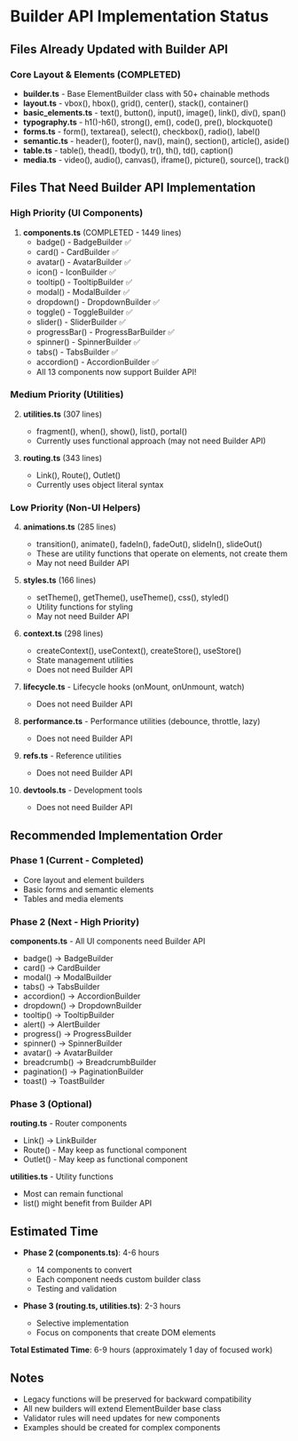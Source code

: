 # Builder API Implementation Status

## Files Already Updated with Builder API

### Core Layout & Elements (COMPLETED)
- **builder.ts** - Base ElementBuilder class with 50+ chainable methods
- **layout.ts** - vbox(), hbox(), grid(), center(), stack(), container()
- **basic_elements.ts** - text(), button(), input(), image(), link(), div(), span()
- **typography.ts** - h1()-h6(), strong(), em(), code(), pre(), blockquote()
- **forms.ts** - form(), textarea(), select(), checkbox(), radio(), label()
- **semantic.ts** - header(), footer(), nav(), main(), section(), article(), aside()
- **table.ts** - table(), thead(), tbody(), tr(), th(), td(), caption()
- **media.ts** - video(), audio(), canvas(), iframe(), picture(), source(), track()

## Files That Need Builder API Implementation

### High Priority (UI Components)
1. **components.ts** (COMPLETED - 1449 lines)
   - badge() - BadgeBuilder ✅
   - card() - CardBuilder ✅
   - avatar() - AvatarBuilder ✅
   - icon() - IconBuilder ✅
   - tooltip() - TooltipBuilder ✅
   - modal() - ModalBuilder ✅
   - dropdown() - DropdownBuilder ✅
   - toggle() - ToggleBuilder ✅
   - slider() - SliderBuilder ✅
   - progressBar() - ProgressBarBuilder ✅
   - spinner() - SpinnerBuilder ✅
   - tabs() - TabsBuilder ✅
   - accordion() - AccordionBuilder ✅
   - All 13 components now support Builder API!

### Medium Priority (Utilities)
2. **utilities.ts** (307 lines)
   - fragment(), when(), show(), list(), portal()
   - Currently uses functional approach (may not need Builder API)

3. **routing.ts** (343 lines)
   - Link(), Route(), Outlet()
   - Currently uses object literal syntax

### Low Priority (Non-UI Helpers)
4. **animations.ts** (285 lines)
   - transition(), animate(), fadeIn(), fadeOut(), slideIn(), slideOut()
   - These are utility functions that operate on elements, not create them
   - May not need Builder API

5. **styles.ts** (166 lines)
   - setTheme(), getTheme(), useTheme(), css(), styled()
   - Utility functions for styling
   - May not need Builder API

6. **context.ts** (298 lines)
   - createContext(), useContext(), createStore(), useStore()
   - State management utilities
   - Does not need Builder API

7. **lifecycle.ts** - Lifecycle hooks (onMount, onUnmount, watch)
   - Does not need Builder API

8. **performance.ts** - Performance utilities (debounce, throttle, lazy)
   - Does not need Builder API

9. **refs.ts** - Reference utilities
   - Does not need Builder API

10. **devtools.ts** - Development tools
    - Does not need Builder API

## Recommended Implementation Order

### Phase 1 (Current - Completed)
- Core layout and element builders
- Basic forms and semantic elements
- Tables and media elements

### Phase 2 (Next - High Priority)
**components.ts** - All UI components need Builder API
- badge() -> BadgeBuilder
- card() -> CardBuilder
- modal() -> ModalBuilder
- tabs() -> TabsBuilder
- accordion() -> AccordionBuilder
- dropdown() -> DropdownBuilder
- tooltip() -> TooltipBuilder
- alert() -> AlertBuilder
- progress() -> ProgressBuilder
- spinner() -> SpinnerBuilder
- avatar() -> AvatarBuilder
- breadcrumb() -> BreadcrumbBuilder
- pagination() -> PaginationBuilder
- toast() -> ToastBuilder

### Phase 3 (Optional)
**routing.ts** - Router components
- Link() -> LinkBuilder
- Route() - May keep as functional component
- Outlet() - May keep as functional component

**utilities.ts** - Utility functions
- Most can remain functional
- list() might benefit from Builder API

## Estimated Time

- **Phase 2 (components.ts)**: 4-6 hours
  - 14 components to convert
  - Each component needs custom builder class
  - Testing and validation

- **Phase 3 (routing.ts, utilities.ts)**: 2-3 hours
  - Selective implementation
  - Focus on components that create DOM elements

**Total Estimated Time**: 6-9 hours (approximately 1 day of focused work)

## Notes

- Legacy functions will be preserved for backward compatibility
- All new builders will extend ElementBuilder base class
- Validator rules will need updates for new components
- Examples should be created for complex components
